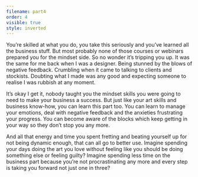 ```yaml
---
filename: part4
order: 4
visible: true
style: inverted
---
```


You’re skilled at what you do, you take this seriously and you’ve learned all the business stuff. But most probably none of those courses or webinars prepared you for the mindset side. So no wonder it’s tripping you up. It was the same for me back when I was a designer. Being stunned by the blows of negative feedback. Crumbling when it came to talking to clients and stockists. Doubting what I made was any good and expecting someone to realise I was rubbish at any moment.

It’s okay I get it, nobody taught you the mindset skills you were going to need to make your business a success. But just like your art skills and business know-how, you can learn this part  too. You can learn to manage your emotions, deal with negative feedback and the anxieties frustrating your progress. You can become aware of the blocks which keep getting in your way so they don’t stop you any more.

And all that energy and time you spent fretting and beating yourself up for not being dynamic enough, that can all go to better use. Imagine spending your days doing the art you love without feeling like you should be doing something else or feeling guilty?  Imagine spending less time on the business part because you’re not procrastinating any more and every step is taking you forward not just one in three? 

